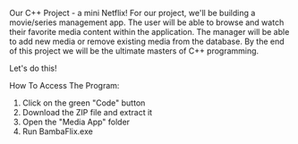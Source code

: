 Our C++ Project - a mini Netflix!
For our project, we'll be building a movie/series management app.
The user will be able to browse and watch their favorite media content within the application.
The manager will be able to add new media or remove existing media from the database.
By the end of this project we will be the ultimate masters of C++ programming.

Let's do this!

How To Access The Program:

1. Click on the green "Code" button
2. Download the ZIP file and extract it
3. Open the "Media App" folder
4. Run BambaFlix.exe
